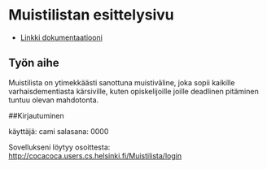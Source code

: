 # Muistilistan esittelysivu


* [Linkki dokumentaatiooni](https://github.com/collcam/Tsoha-Bootstrap/blob/master/doc/Muistilistadokumentaatio%20(1).pdf)

## Työn aihe

Muistilista on ytimekkäästi sanottuna muistiväline, joka sopii kaikille varhaisdementiasta kärsiville, kuten opiskelijoille joille deadlinen pitäminen tuntuu olevan mahdotonta.


##Kirjautuminen

käyttäjä: cami  salasana: 0000

Sovellukseni löytyy osoittesta: http://cocacoca.users.cs.helsinki.fi/Muistilista/login